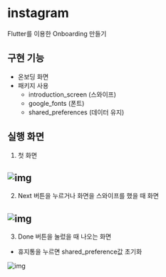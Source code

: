 # instagram

Flutter를 이용한 Onboarding 만들기

## 구현 기능

- 온보딩 화면
- 패키지 사용
    - introduction_screen (스와이프)
    - google_fonts (폰트)
    - shared_preferences (데이터 유지)

## 실행 화면
1. 첫 화면 

![img](https://user-images.githubusercontent.com/61824695/221768104-d850422b-cae1-49bf-97c0-871c3190238f.png)
---

2. Next 버튼을 누르거나 화면을 스와이프를 했을 때 화면

![img](https://user-images.githubusercontent.com/61824695/221767796-e0cd6144-d984-46a7-9ea6-a06634120fdd.png)
---

3. Done 버튼을 눌렀을 때 나오는 화면
- 휴지통을 누르면 shared_preference값 초기화

![img](https://user-images.githubusercontent.com/61824695/221767808-5b1cfd36-a52b-4f3c-b6b4-3386bb188b21.png)
